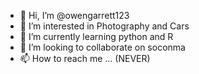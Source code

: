- 👋 Hi, I’m @owengarrett123
- 👀 I’m interested in Photography and Cars
- 🌱 I’m currently learning python and R
- 💞️ I’m looking to collaborate on soconma
- 📫 How to reach me ... (NEVER)

<!---
owengarrett123/owengarrett123 is a ✨ special ✨ repository because its `README.md` (this file) appears on your GitHub profile.
You can click the Preview link to take a look at your changes.

soconma ballz
--->
